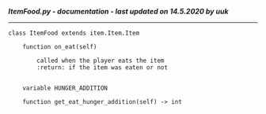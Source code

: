 ***ItemFood.py - documentation - last updated on 14.5.2020 by uuk***
___

    class ItemFood extends item.Item.Item

        function on_eat(self)
            
            called when the player eats the item
            :return: if the item was eaten or not


        variable HUNGER_ADDITION

        function get_eat_hunger_addition(self) -> int